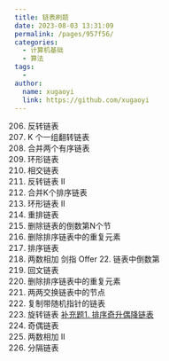 ```yaml
---
title: 链表刷题
date: 2023-08-03 13:31:09
permalink: /pages/957f56/
categories:
  - 计算机基础
  - 算法
tags:
  - 
author: 
  name: xugaoyi
  link: https://github.com/xugaoyi
---
```

206. 反转链表
25. K 个一组翻转链表
21. 合并两个有序链表
141. 环形链表
160. 相交链表
92. 反转链表 II
23. 合并K个排序链表
142. 环形链表 II
143. 重排链表
19. 删除链表的倒数第N个节
82. 删除排序链表中的重复元素
148. 排序链表
2. 两数相加
剑指 Offer 22. 链表中倒数第
234. 回文链表
83. 删除排序链表中的重复元素
24. 两两交换链表中的节点
138. 复制带随机指针的链表
61. 旋转链表
[补充题1. 排序奇升偶降链表](https://www.nowcoder.com/practice/3a188e9c06ce4844b031713b82784a2a?tpId=117&tqId=39396&ru=/exam/oj)
328. 奇偶链表
445. 两数相加 II
86. 分隔链表






